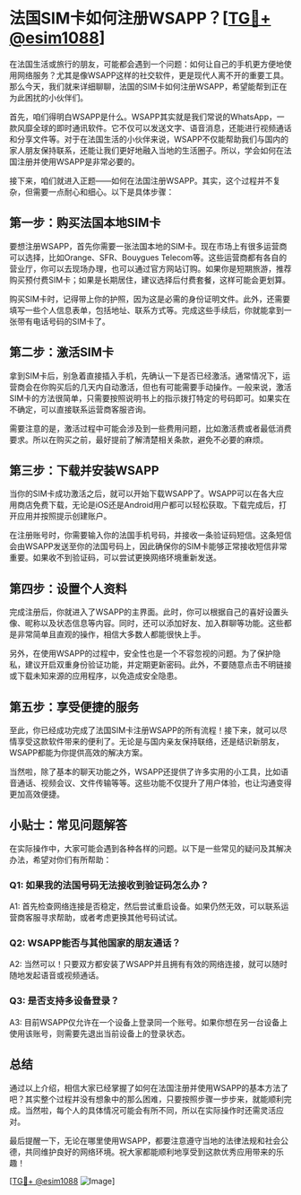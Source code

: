 # 法国SIM卡如何注册WSAPP？[[TG💪+ @esim1088](https://t.me/s/esim1088)]

在法国生活或旅行的朋友，可能都会遇到一个问题：如何让自己的手机更方便地使用网络服务？尤其是像WSAPP这样的社交软件，更是现代人离不开的重要工具。那么今天，我们就来详细聊聊，法国的SIM卡如何注册WSAPP，希望能帮到正在为此困扰的小伙伴们。

首先，咱们得明白WSAPP是什么。WSAPP其实就是我们常说的WhatsApp，一款风靡全球的即时通讯软件。它不仅可以发送文字、语音消息，还能进行视频通话和分享文件等。对于在法国生活的小伙伴来说，WSAPP不仅能帮助我们与国内的家人朋友保持联系，还能让我们更好地融入当地的生活圈子。所以，学会如何在法国注册并使用WSAPP是非常必要的。

接下来，咱们就进入正题——如何在法国注册WSAPP。其实，这个过程并不复杂，但需要一点耐心和细心。以下是具体步骤：

## 第一步：购买法国本地SIM卡

要想注册WSAPP，首先你需要一张法国本地的SIM卡。现在市场上有很多运营商可以选择，比如Orange、SFR、Bouygues Telecom等。这些运营商都有各自的营业厅，你可以去现场办理，也可以通过官方网站订购。如果你是短期旅游，推荐购买预付费SIM卡；如果是长期居住，建议选择后付费套餐，这样可能会更划算。

购买SIM卡时，记得带上你的护照，因为这是必需的身份证明文件。此外，还需要填写一些个人信息表单，包括地址、联系方式等。完成这些手续后，你就能拿到一张带有电话号码的SIM卡了。

## 第二步：激活SIM卡

拿到SIM卡后，别急着直接插入手机，先确认一下是否已经激活。通常情况下，运营商会在你购买后的几天内自动激活，但也有可能需要手动操作。一般来说，激活SIM卡的方法很简单，只需要按照说明书上的指示拨打特定的号码即可。如果实在不确定，可以直接联系运营商客服咨询。

需要注意的是，激活过程中可能会涉及到一些费用问题，比如激活费或者最低消费要求。所以在购买之前，最好提前了解清楚相关条款，避免不必要的麻烦。

## 第三步：下载并安装WSAPP

当你的SIM卡成功激活之后，就可以开始下载WSAPP了。WSAPP可以在各大应用商店免费下载，无论是iOS还是Android用户都可以轻松获取。下载完成后，打开应用并按照提示创建账户。

在注册账号时，你需要输入你的法国手机号码，并接收一条验证码短信。这条短信会由WSAPP发送至你的法国号码上，因此确保你的SIM卡能够正常接收短信非常重要。如果收不到验证码，可以尝试更换网络环境重新发送。

## 第四步：设置个人资料

完成注册后，你就进入了WSAPP的主界面。此时，你可以根据自己的喜好设置头像、昵称以及状态信息等内容。同时，还可以添加好友、加入群聊等功能。这些都是非常简单且直观的操作，相信大多数人都能很快上手。

另外，在使用WSAPP的过程中，安全性也是一个不容忽视的问题。为了保护隐私，建议开启双重身份验证功能，并定期更新密码。此外，不要随意点击不明链接或下载未知来源的应用程序，以免造成安全隐患。

## 第五步：享受便捷的服务

至此，你已经成功完成了法国SIM卡注册WSAPP的所有流程！接下来，就可以尽情享受这款软件带来的便利了。无论是与国内亲友保持联络，还是结识新朋友，WSAPP都能为你提供高效的解决方案。

当然啦，除了基本的聊天功能之外，WSAPP还提供了许多实用的小工具，比如语音通话、视频会议、文件传输等等。这些功能不仅提升了用户体验，也让沟通变得更加高效便捷。

## 小贴士：常见问题解答

在实际操作中，大家可能会遇到各种各样的问题。以下是一些常见的疑问及其解决办法，希望对你们有所帮助：

### Q1: 如果我的法国号码无法接收到验证码怎么办？
A1: 首先检查网络连接是否稳定，然后尝试重启设备。如果仍然无效，可以联系运营商客服寻求帮助，或者考虑更换其他号码试试。

### Q2: WSAPP能否与其他国家的朋友通话？
A2: 当然可以！只要双方都安装了WSAPP并且拥有有效的网络连接，就可以随时随地发起语音或视频通话。

### Q3: 是否支持多设备登录？
A3: 目前WSAPP仅允许在一个设备上登录同一个账号。如果你想在另一台设备上使用该账号，则需要先退出当前设备上的登录状态。

## 总结

通过以上介绍，相信大家已经掌握了如何在法国注册并使用WSAPP的基本方法了吧？其实整个过程并没有想象中的那么困难，只要按照步骤一步步来，就能顺利完成。当然啦，每个人的具体情况可能会有所不同，所以在实际操作时还需灵活应对。

最后提醒一下，无论在哪里使用WSAPP，都要注意遵守当地的法律法规和社会公德，共同维护良好的网络环境。祝大家都能顺利地享受到这款优秀应用带来的乐趣！

[[TG💪+ @esim1088](https://t.me/s/esim1088) ![Image](https://i.postimg.cc/4NQfJmqS/Snipaste-2025-05-13-00-14-12.png)]